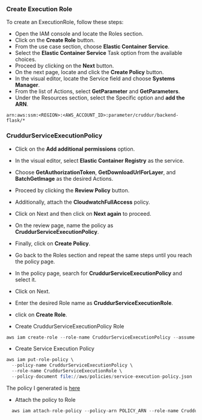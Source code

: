 ### Create Execution Role

To create an ExecutionRole, follow these steps:

- Open the IAM console and locate the Roles section.
- Click on the **Create Role** button.
- From the use case section, choose **Elastic Container Service**.
- Select the **Elastic Container Service** Task option from the available choices.
- Proceed by clicking on the **Next** button.
- On the next page, locate and click the **Create Policy** button.
- In the visual editor, locate the Service field and choose **Systems Manager**.
- From the list of Actions, select **GetParameter** and **GetParameters**.
- Under the Resources section, select the Specific option and **add the ARN**.

```
arn:aws:ssm:<REGION>:<AWS_ACCOUNT_ID>:parameter/cruddur/backend-flask/*
```

### CruddurServiceExecutionPolicy 

- Click on the **Add additional permissions** option.
- In the visual editor, select **Elastic Container Registry** as the service.
- Choose **GetAuthorizationToken**, **GetDownloadUrlForLayer**, and **BatchGetImage** as the desired Actions.
- Proceed by clicking the **Review Policy** button.
- Additionally, attach the **CloudwatchFullAccess** policy.
- Click on Next and then click on **Next again** to proceed.
- On the review page, name the policy as **CruddurServiceExecutionPolicy**.
- Finally, click on **Create Policy**.
- Go back to the Roles section and repeat the same steps until you reach the policy page.
- In the policy page, search for **CruddurServiceExecutionPolicy** and select it.
- Click on Next.
- Enter the desired Role name as **CruddurServiceExecutionRole**.
- click on **Create Role**.


- Create CruddurServiceExecutionPolicy Role

```s
aws iam create-role --role-name CruddurServiceExecutionPolicy --assume-role-policy-document file://aws/policies/service-assume-role-execution-policy.json
```
- Create Service Execution Policy

```s
aws iam put-role-policy \
  --policy-name CruddurServiceExecutionPolicy \
  --role-name CruddurServiceExecutionRole \
  --policy-document file://aws/policies/service-execution-policy.json
```

The policy I generated is [here](service-execution-policy.json)


- Attach the policy to Role

```s
  aws iam attach-role-policy --policy-arn POLICY_ARN --role-name CruddurServiceExecutionRole
```